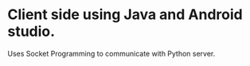 # Client side using Java and Android studio.

 Uses Socket Programming to communicate with Python server.

